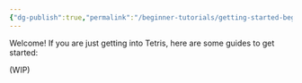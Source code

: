 ```yaml
---
{"dg-publish":true,"permalink":"/beginner-tutorials/getting-started-beginner-fundamentals/"}
---
```



Welcome! If you are just getting into Tetris, here are some guides to get started:

(WIP)